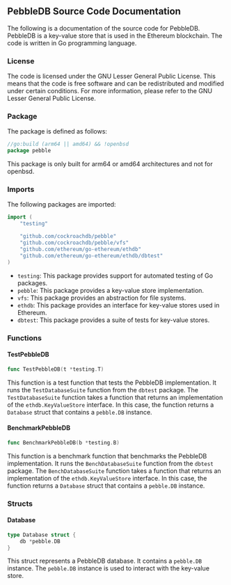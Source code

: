## PebbleDB Source Code Documentation

The following is a documentation of the source code for PebbleDB. PebbleDB is a key-value store that is used in the Ethereum blockchain. The code is written in Go programming language.

### License

The code is licensed under the GNU Lesser General Public License. This means that the code is free software and can be redistributed and modified under certain conditions. For more information, please refer to the GNU Lesser General Public License.

### Package

The package is defined as follows:

```go
//go:build (arm64 || amd64) && !openbsd
package pebble
```

This package is only built for arm64 or amd64 architectures and not for openbsd.

### Imports

The following packages are imported:

```go
import (
	"testing"

	"github.com/cockroachdb/pebble"
	"github.com/cockroachdb/pebble/vfs"
	"github.com/ethereum/go-ethereum/ethdb"
	"github.com/ethereum/go-ethereum/ethdb/dbtest"
)
```

- `testing`: This package provides support for automated testing of Go packages.
- `pebble`: This package provides a key-value store implementation.
- `vfs`: This package provides an abstraction for file systems.
- `ethdb`: This package provides an interface for key-value stores used in Ethereum.
- `dbtest`: This package provides a suite of tests for key-value stores.

### Functions

#### TestPebbleDB

```go
func TestPebbleDB(t *testing.T)
```

This function is a test function that tests the PebbleDB implementation. It runs the `TestDatabaseSuite` function from the `dbtest` package. The `TestDatabaseSuite` function takes a function that returns an implementation of the `ethdb.KeyValueStore` interface. In this case, the function returns a `Database` struct that contains a `pebble.DB` instance.

#### BenchmarkPebbleDB

```go
func BenchmarkPebbleDB(b *testing.B)
```

This function is a benchmark function that benchmarks the PebbleDB implementation. It runs the `BenchDatabaseSuite` function from the `dbtest` package. The `BenchDatabaseSuite` function takes a function that returns an implementation of the `ethdb.KeyValueStore` interface. In this case, the function returns a `Database` struct that contains a `pebble.DB` instance.

### Structs

#### Database

```go
type Database struct {
	db *pebble.DB
}
```

This struct represents a PebbleDB database. It contains a `pebble.DB` instance. The `pebble.DB` instance is used to interact with the key-value store.